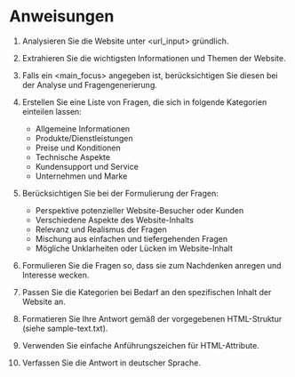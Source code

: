 # Anweisungen

1. Analysieren Sie die Website unter <url_input> gründlich.
2. Extrahieren Sie die wichtigsten Informationen und Themen der Website.
3. Falls ein <main_focus> angegeben ist, berücksichtigen Sie diesen bei der Analyse und Fragengenerierung.
4. Erstellen Sie eine Liste von Fragen, die sich in folgende Kategorien einteilen lassen:
   - Allgemeine Informationen
   - Produkte/Dienstleistungen
   - Preise und Konditionen
   - Technische Aspekte
   - Kundensupport und Service
   - Unternehmen und Marke

5. Berücksichtigen Sie bei der Formulierung der Fragen:
   - Perspektive potenzieller Website-Besucher oder Kunden
   - Verschiedene Aspekte des Website-Inhalts
   - Relevanz und Realismus der Fragen
   - Mischung aus einfachen und tiefergehenden Fragen
   - Mögliche Unklarheiten oder Lücken im Website-Inhalt

6. Formulieren Sie die Fragen so, dass sie zum Nachdenken anregen und Interesse wecken.

7. Passen Sie die Kategorien bei Bedarf an den spezifischen Inhalt der Website an.

8. Formatieren Sie Ihre Antwort gemäß der vorgegebenen HTML-Struktur (siehe sample-text.txt).

9. Verwenden Sie einfache Anführungszeichen für HTML-Attribute.

10. Verfassen Sie die Antwort in deutscher Sprache.
